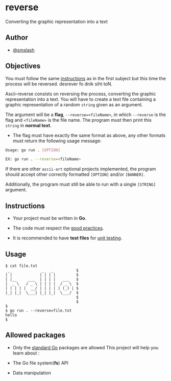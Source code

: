 # reverse

Converting the graphic representation into a text

## Author

* [@smslash](https://github.com/smslash)

## Objectives

You must follow the same [instructions](https://01.alem.school/git/root/public/src/branch/master/subjects/ascii-art/README.md) as in the first subject but this time the process will be reversed. desrever fo dnik siht toN.

Ascii-reverse consists on reversing the process, converting the graphic representation into a text. You will have to create a text file containing a graphic representation of a random `string` given as an argument.

The argument will be a **flag**, `--reverse=<fileName>`, in which `--reverse` is the flag and `<fileName>` is the file name. The program must then print this `string` in **normal text**.

- The flag must have exactly the same format as above, any other formats must return the following usage message:

```bash
Usage: go run . [OPTION]

EX: go run . --reverse=<fileName>
```

If there are other `ascii-art` optional projects implemented, the program should accept other correctly formatted `[OPTION]` and/or `[BANNER]`.

Additionally, the program must still be able to run with a single `[STRING]` argument.

## Instructions

- Your project must be written in **Go**.

- The code must respect the [good practices](https://01.alem.school/git/root/public/src/branch/master/subjects/good-practices/README.md).

- It is recommended to have **test files** for [unit testing](https://go.dev/doc/tutorial/add-a-test).

## Usage

```
$ cat file.txt
 _              _   _          $
| |            | | | |         $
| |__     ___  | | | |   ___   $
|  _ \   / _ \ | | | |  / _ \  $
| | | | |  __/ | | | | | (_) | $
|_| |_|  \___| |_| |_|  \___/  $
                               $
                               $
$
$ go run . --reverse=file.txt
hello
$
```

## Allowed packages

- Only the [standard Go](https://pkg.go.dev/std) packages are allowed
This project will help you learn about :

- The Go file system(**fs**) API

- Data manipulation